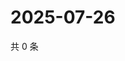 # 2025-07-26

共 0 条

<!-- BEGIN ZHIHUQUESTIONS -->
<!-- 最后更新时间 Sat Jul 26 2025 05:11:28 GMT+0800 (China Standard Time) -->

<!-- END ZHIHUQUESTIONS -->
